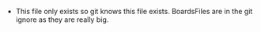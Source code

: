 ﻿- This file only exists so git knows this file exists.
  BoardsFiles are in the git ignore as they are really big.